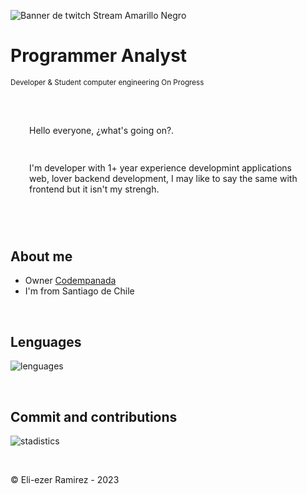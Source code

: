 ![Banner de twitch Stream Amarillo Negro](https://github.com/EliezerRamirezRuiz/EliezerRamirezRuiz/assets/83837915/9853c7f8-f675-4171-9814-9af1bdf018f4)
<h1>Programmer Analyst</h1>
<sub> Developer & Student computer engineering On Progress</sub>

</br>
</br>

<span style="display: flex; flex-direction: column; gap:15px; margin: 30px">
 <p>
    Hello everyone, ¿what's going on?. 
 </p>
<p style="">
    I'm developer with 1+ year experience developmint applications web,
    lover backend development, I may like to say the same with frontend 
    but it isn't my strengh.
 </p>
<p>
</p>
</span>
<h2>About me</h2>
<ul>
    <li>Owner <a href="https://github.com/Codempanada">Codempanada</a></li>
    <li>I'm from Santiago de Chile</li>  
</ul>


</br>

<h2>Lenguages</h2>

![lenguages](http://github-profile-summary-cards.vercel.app/api/cards/most-commit-language?username=EliezerRamirezRuiz&theme=github_dark)

</br>

<h2> Commit and contributions </h2>

![stadistics](http://github-profile-summary-cards.vercel.app/api/cards/profile-details?username=EliezerRamirezRuiz&theme=github_dark)


</br>

©️ Eli-ezer Ramirez - 2023

